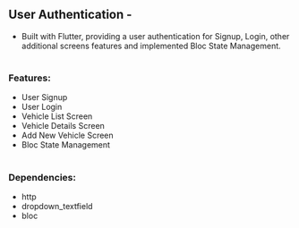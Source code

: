 
## User Authentication -

 - Built with Flutter, providing a user authentication for Signup, Login, other additional screens features and implemented Bloc State Management.

#

### Features: 
 
- User Signup
- User Login
- Vehicle List Screen 
- Vehicle Details Screen 
- Add New Vehicle Screen 
- Bloc State Management 
#
### Dependencies:

- http
- dropdown_textfield
- bloc
#